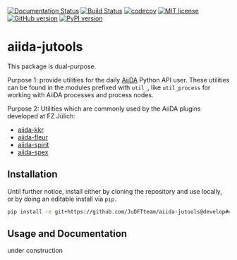 [![Documentation Status](https://readthedocs.org/projects/aiida-jutools/badge/?version=latest)](https://aiida-jutools.readthedocs.io/en/latest/?badge=latest)
[![Build Status](https://travis-ci.org/JuDFTteam/aiida-jutools.svg?branch=master)](https://travis-ci.org/JuDFTteam/aiida-jutools)
[![codecov](https://codecov.io/gh/JuDFTteam/aiida-jutools/branch/master/graph/badge.svg)](https://codecov.io/gh/JuDFTteam/aiida-jutools)
[![MIT license](http://img.shields.io/badge/license-MIT-brightgreen.svg)](http://opensource.org/licenses/MIT)
[![GitHub version](https://badge.fury.io/gh/JuDFTteam%2Faiida-jutools.svg)](https://badge.fury.io/gh/JuDFTteam%2Faiida-jutools)
[![PyPI version](https://badge.fury.io/py/aiida-jutools.svg)](https://badge.fury.io/py/aiida-jutools)

# aiida-jutools

This package is dual-purpose.

Purpose 1: provide utilities for the daily [AiiDA](https://aiida.net) Python API user. 
These utilities can be found in the modules prefixed with `util_`, like `util_process` 
for working with AiiDA processes and process nodes.

Purpose 2: Utilities which are commonly used by the AiiDA plugins developed at FZ Jülich:
* [aiida-kkr](https://github.com/JuDFTteam/aiida-fleur)
* [aiida-fleur](https://github.com/JuDFTteam/aiida-kkr/)
* [aiida-spirit](https://github.com/JuDFTteam/aiida-spirit)
* [aiida-spex](https://github.com/JuDFTteam/aiida-spex)

## Installation

Until further notice, install either by cloning the repository and use locally, 
or by doing an editable install via `pip.`

```bash
pip install -e git+https://github.com/JuDFTteam/aiida-jutools@develop#egg=aiida-jutools
```

## Usage and Documentation

under construction

